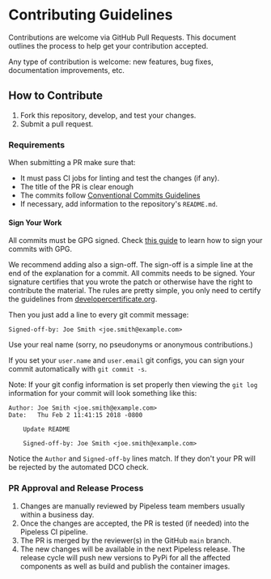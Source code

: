 # Contributing Guidelines

Contributions are welcome via GitHub Pull Requests. This document outlines the process to help get your contribution accepted.

Any type of contribution is welcome: new features, bug fixes, documentation improvements, etc.

## How to Contribute

1. Fork this repository, develop, and test your changes.
2. Submit a pull request.

### Requirements

When submitting a PR make sure that:

- It must pass CI jobs for linting and test the changes (if any).
- The title of the PR is clear enough
- The commits follow [Conventional Commits Guidelines](https://www.conventionalcommits.org/en/v1.0.0/)
- If necessary, add information to the repository's `README.md`.

#### Sign Your Work

All commits must be GPG signed. Check [this guide](https://docs.github.com/en/authentication/managing-commit-signature-verification/signing-commits) to learn how to sign your commits with GPG.

We recommend adding also a sign-off. The sign-off is a simple line at the end of the explanation for a commit. All commits needs to be signed. Your signature certifies that you wrote the patch or otherwise have the right to contribute the material. The rules are pretty simple, you only need to certify the guidelines from [developercertificate.org](https://developercertificate.org/).

Then you just add a line to every git commit message:

```text
Signed-off-by: Joe Smith <joe.smith@example.com>
```

Use your real name (sorry, no pseudonyms or anonymous contributions.)

If you set your `user.name` and `user.email` git configs, you can sign your commit automatically with `git commit -s`.

Note: If your git config information is set properly then viewing the `git log` information for your commit will look something like this:

```text
Author: Joe Smith <joe.smith@example.com>
Date:   Thu Feb 2 11:41:15 2018 -0800

    Update README

    Signed-off-by: Joe Smith <joe.smith@example.com>
```

Notice the `Author` and `Signed-off-by` lines match. If they don't your PR will be rejected by the automated DCO check.

### PR Approval and Release Process

1. Changes are manually reviewed by Pipeless team members usually within a business day.
2. Once the changes are accepted, the PR is tested (if needed) into the Pipeless CI pipeline.
3. The PR is merged by the reviewer(s) in the GitHub `main` branch.
4. The new changes will be available in the next Pipeless release. The release cycle will push new versions to PyPi for all the affected components as well as build and publish the container images.
